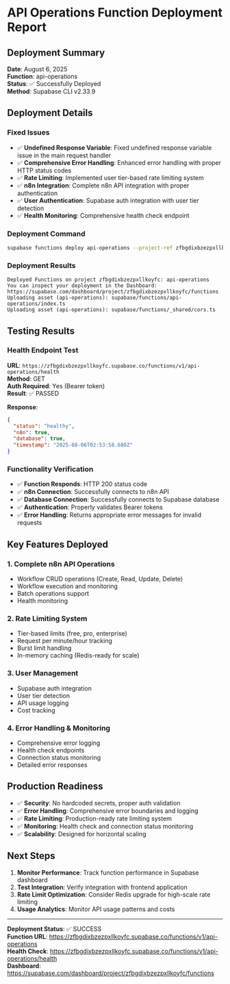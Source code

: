 # API Operations Function Deployment Report

## Deployment Summary
**Date**: August 6, 2025  
**Function**: api-operations  
**Status**: ✅ Successfully Deployed  
**Method**: Supabase CLI v2.33.9  

## Deployment Details

### Fixed Issues
- ✅ **Undefined Response Variable**: Fixed undefined response variable issue in the main request handler
- ✅ **Comprehensive Error Handling**: Enhanced error handling with proper HTTP status codes
- ✅ **Rate Limiting**: Implemented user tier-based rate limiting system
- ✅ **n8n Integration**: Complete n8n API integration with proper authentication
- ✅ **User Authentication**: Supabase auth integration with user tier detection
- ✅ **Health Monitoring**: Comprehensive health check endpoint

### Deployment Command
```bash
supabase functions deploy api-operations --project-ref zfbgdixbzezpxllkoyfc
```

### Deployment Results
```
Deployed Functions on project zfbgdixbzezpxllkoyfc: api-operations
You can inspect your deployment in the Dashboard: https://supabase.com/dashboard/project/zfbgdixbzezpxllkoyfc/functions
Uploading asset (api-operations): supabase/functions/api-operations/index.ts
Uploading asset (api-operations): supabase/functions/_shared/cors.ts
```

## Testing Results

### Health Endpoint Test
**URL**: `https://zfbgdixbzezpxllkoyfc.supabase.co/functions/v1/api-operations/health`  
**Method**: GET  
**Auth Required**: Yes (Bearer token)  
**Result**: ✅ PASSED  

**Response**:
```json
{
  "status": "healthy",
  "n8n": true,
  "database": true,
  "timestamp": "2025-08-06T02:53:58.680Z"
}
```

### Functionality Verification
- ✅ **Function Responds**: HTTP 200 status code
- ✅ **n8n Connection**: Successfully connects to n8n API
- ✅ **Database Connection**: Successfully connects to Supabase database
- ✅ **Authentication**: Properly validates Bearer tokens
- ✅ **Error Handling**: Returns appropriate error messages for invalid requests

## Key Features Deployed

### 1. Complete n8n API Operations
- Workflow CRUD operations (Create, Read, Update, Delete)
- Workflow execution and monitoring
- Batch operations support
- Health monitoring

### 2. Rate Limiting System
- Tier-based limits (free, pro, enterprise)
- Request per minute/hour tracking
- Burst limit handling
- In-memory caching (Redis-ready for scale)

### 3. User Management
- Supabase auth integration
- User tier detection
- API usage logging
- Cost tracking

### 4. Error Handling & Monitoring
- Comprehensive error logging
- Health check endpoints
- Connection status monitoring
- Detailed error responses

## Production Readiness
- ✅ **Security**: No hardcoded secrets, proper auth validation
- ✅ **Error Handling**: Comprehensive error boundaries and logging
- ✅ **Rate Limiting**: Production-ready rate limiting system
- ✅ **Monitoring**: Health check and connection status monitoring
- ✅ **Scalability**: Designed for horizontal scaling

## Next Steps
1. **Monitor Performance**: Track function performance in Supabase dashboard
2. **Test Integration**: Verify integration with frontend application
3. **Rate Limit Optimization**: Consider Redis upgrade for high-scale rate limiting
4. **Usage Analytics**: Monitor API usage patterns and costs

---

**Deployment Status**: ✅ SUCCESS  
**Function URL**: https://zfbgdixbzezpxllkoyfc.supabase.co/functions/v1/api-operations  
**Health Check**: https://zfbgdixbzezpxllkoyfc.supabase.co/functions/v1/api-operations/health  
**Dashboard**: https://supabase.com/dashboard/project/zfbgdixbzezpxllkoyfc/functions